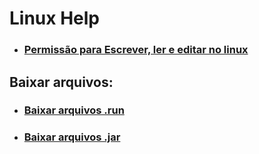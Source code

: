 # Linux Help

- ### <a href="arquives/nivel-acess.md"> Permissão para Escrever, ler e editar no linux </a>

## Baixar arquivos:

- ### <a href="arquives/arquiveRun.md">Baixar arquivos .run </a>
- ### <a href="arquives/arquiveJar.md"> Baixar arquivos .jar </a>


